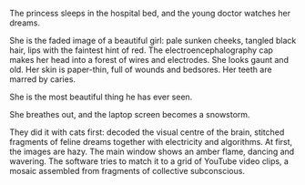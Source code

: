 The princess sleeps in the hospital bed, and the young doctor watches her dreams. 

She is the faded image of a beautiful girl: pale sunken cheeks, tangled black hair, lips with the faintest hint of red. The electroencephalography cap makes her head into a forest of wires and electrodes. She looks gaunt and old. Her skin is paper-thin, full of wounds and bedsores. Her teeth are marred by caries. 

She is the most beautiful thing he has ever seen. 

She breathes out, and the laptop screen becomes a snowstorm. 

They did it with cats first: decoded the visual centre of the brain, stitched fragments of feline dreams together with electricity and algorithms. At first, the images are hazy. The main window shows an amber flame, dancing and wavering. The software tries to match it to a grid of YouTube video clips, a mosaic assembled from fragments of  collective subconscious.